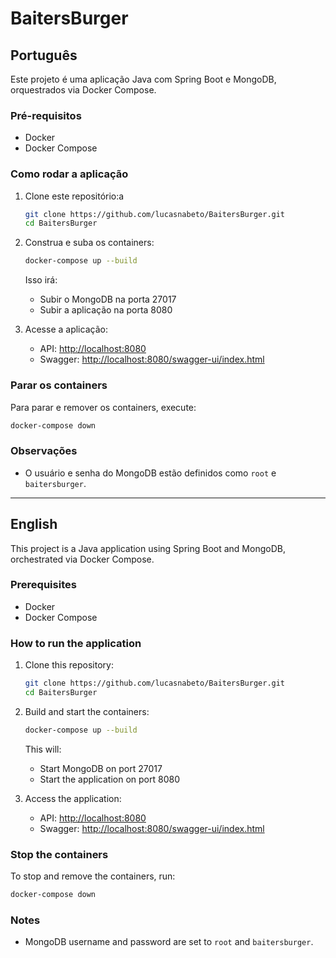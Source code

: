 # BaitersBurger 

## Português

Este projeto é uma aplicação Java com Spring Boot e MongoDB, orquestrados via Docker Compose.

### Pré-requisitos

-   Docker
-   Docker Compose

### Como rodar a aplicação


1. Clone este repositório:a

    ```bash
    git clone https://github.com/lucasnabeto/BaitersBurger.git
    cd BaitersBurger
    ```


2. Construa e suba os containers:

    ```bash
    docker-compose up --build
    ```

    Isso irá:

    - Subir o MongoDB na porta 27017
    - Subir a aplicação na porta 8080


3. Acesse a aplicação:
    - API: [http://localhost:8080](http://localhost:8080)
    - Swagger: [http://localhost:8080/swagger-ui/index.html](http://localhost:8080/swagger-ui/index.html)

### Parar os containers

Para parar e remover os containers, execute:

```bash
docker-compose down
```

### Observações

-   O usuário e senha do MongoDB estão definidos como `root` e `baitersburger`.

---

## English

This project is a Java application using Spring Boot and MongoDB, orchestrated via Docker Compose.

### Prerequisites

-   Docker
-   Docker Compose

### How to run the application

1. Clone this repository:

    ```bash
    git clone https://github.com/lucasnabeto/BaitersBurger.git
    cd BaitersBurger
    ```


2. Build and start the containers:

    ```bash
    docker-compose up --build
    ```

    This will:

    - Start MongoDB on port 27017
    - Start the application on port 8080


3. Access the application:
    - API: [http://localhost:8080](http://localhost:8080)
    - Swagger: [http://localhost:8080/swagger-ui/index.html](http://localhost:8080/swagger-ui/index.html)

### Stop the containers

To stop and remove the containers, run:

```bash
docker-compose down
```

### Notes

-   MongoDB username and password are set to `root` and `baitersburger`.
